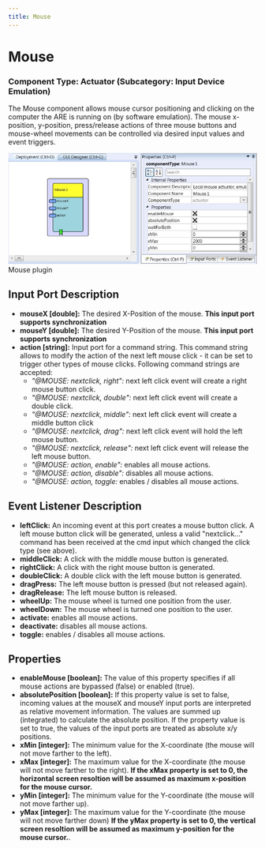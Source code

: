 ```yaml
---
title: Mouse
---
```


# Mouse

### Component Type: Actuator (Subcategory: Input Device Emulation)

The Mouse component allows mouse cursor positioning and clicking on the computer the ARE is running on (by software emulation).
The mouse x-position, y-position, press/release actions of three mouse buttons and mouse-wheel movements can be controlled via desired input values and event triggers.

![Screenshot: Mouse plugin](./img/Mouse.jpg "Screenshot: Mouse plugin")  
Mouse plugin

## Input Port Description

- **mouseX \[double\]:** The desired X-Position of the mouse.
  **This input port supports synchronization**
- **mouseY \[double\]:** The desired Y-Position of the mouse.
  **This input port supports synchronization**
- **action \[string\]:** Input port for a command string.
  This command string allows to modify the action of the next left mouse click - it can be set to trigger other types of mouse clicks.
  Following command strings are accepted:
  - _"@MOUSE: nextclick, right":_ next left click event will create a right mouse button click.
  - _"@MOUSE: nextclick, double":_ next left click event will create a double click.
  - _"@MOUSE: nextclick, middle":_ next left click event will create a middle button click
  - _"@MOUSE: nextclick, drag":_ next left click event will hold the left mouse button.
  - _"@MOUSE: nextclick, release":_ next left click event will release the left mouse button.
  - _"@MOUSE: action, enable":_ enables all mouse actions.
  - _"@MOUSE: action, disable":_ disables all mouse actions.
  - _"@MOUSE: action, toggle:_ enables / disables all mouse actions.

## Event Listener Description

- **leftClick:** An incoming event at this port creates a mouse button click.
  A left mouse button click will be generated, unless a valid "nextclick..." command has been received at the cmd input which changed the click type (see above).
- **middleClick:** A click with the middle mouse button is generated.
- **rightClick:** A click with the right mouse button is generated.
- **doubleClick:** A double click with the left mouse button is generated.
- **dragPress:** The left mouse button is pressed (but not released again).
- **dragRelease:** The left mouse button is released.
- **wheelUp:** The mouse wheel is turned one position from the user.
- **wheelDown:** The mouse wheel is turned one position to the user.
- **activate:** enables all mouse actions.
- **deactivate:** disables all mouse actions.
- **toggle:** enables / disables all mouse actions.

## Properties

- **enableMouse \[boolean\]:** The value of this property specifies if all mouse actions are bypassed (false) or enabled (true).
- **absolutePosition \[boolean\]:** If this property value is set to false, incoming values at the mouseX and mouseY input ports are interpreted as relative movement information. The values are summed up (integrated) to calculate the absolute position.
  If the property value is set to true, the values of the input ports are treated as absolute x/y positions.
- **xMin \[integer\]:** The minimum value for the X-coordinate (the mouse will not move farther to the left).
- **xMax \[integer\]:** The maximum value for the X-coordinate (the mouse will not move farther to the right).
  **If the xMax property is set to 0, the horizontal screen resoltion will be assumed as maximum x-position for the mouse cursor.**
- **yMin \[integer\]:** The minimum value for the Y-coordinate (the mouse will not move farther up).
- **yMax \[integer\]:** The maximum value for the Y-coordinate (the mouse will not move farther down) **If the yMax property is set to 0, the vertical screen resoltion will be assumed as maximum y-position for the mouse cursor.**.
